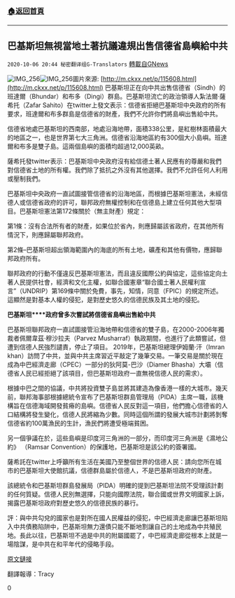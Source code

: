 ###  [:house:返回首頁](https://github.com/ourhimalayas/txt)
---

## 巴基斯坦無視當地土著抗議違規出售信德省島嶼給中共
`2020-10-06 20:44 秘密翻译组G-Translators` [轉載自GNews](https://gnews.org/zh-hant/407159/)

![IMG_256]()![IMG_256](https://s3.amazonaws.com/gnews-media-offload/wp-content/uploads/2020/10/06203707/1-31.png)圖片來源: [http://m.ckxx.net/p/115608.html](http://m.ckxx.net/p/115608.html)
巴基斯坦正在向中共出售信德省（Sindh）的班達爾（Bhundar）和布多（Dingi）群島。巴基斯坦流亡的政治領導人紮法爾·薩希托（Zafar Sahito）在twitter上發文表示：信德省拒絕巴基斯坦中央政府的所有要求，班達爾和布多群島是信德省的財產，我們不允許你們將島嶼出售給中共。

信德省地處巴基斯坦的西南部，地處沿海地帶，面積338公里，是紅樹林面積最大的地區之一，也是世界第七大三角洲。信德省沿海地區約有300個大小島嶼。班達爾和布多是雙子島。這兩個島嶼的面積均超過12,000英畝。

薩希托發twitter表示：巴基斯坦中央政府沒有給信德土著人民應有的尊嚴和我們對信德省土地的所有權。我們除了抵抗之外沒有其他選擇。我們不允許任何人利用或壓制我們。

巴基斯坦中央政府一直試圖接管信德省的沿海地區，而根據巴基斯坦憲法，未經信德人或信德省政府的許可，聯邦政府無權控制和在信德島上建立任何其他大型項目。巴基斯坦憲法第172條關於（無主財產）規定：

第1條：沒有合法所有者的財產，如果位於省內，則應歸屬該省政府，在其他所有情況下，則應歸屬聯邦政府。

第2條–巴基斯坦超出領海範圍內的海底的所有土地，礦產和其他有價物，應歸聯邦政府所有。

聯邦政府的行動不僅違反巴基斯坦憲法，而且違反國際公約與協定，這些協定向土著人民提供社會，經濟和文化主權，如聯合國憲章“聯合國土著人民權利宣言”（UNDRIP）第169條中關於免費，事先，知情，同意（FPIC）的規定所述。這顯然是對基本人權的侵犯，是對歷史悠久的信德民族及其土地的侵犯。

**巴基斯坦****政府曾多次嘗試將信德省島嶼出售給中共**

巴基斯坦聯邦政府一直試圖接管沿海地帶和信德省的雙子島，在2000-2006年獨裁者佩爾韋茲·穆沙拉夫（Parvez Musharraf）執政期間，也進行了此類嘗試，但遭到信德人民強烈譴責，停止了項目。 2019年，巴基斯坦總理伊姆蘭·汗（Imran khan）訪問了中共，並與中共主席習近平敲定了幾筆交易。一筆交易是關於現在成為中巴經濟走廊（CPEC）一部分的狄阿莫-巴沙（Diamer Bhasha）大壩（信德省人民已經拒絕了該項目，但巴基斯坦政府一直無視信德人民的需求）。

根據中巴之間的協議，中共將投資雙子島並將其建造為像香港一樣的大城市。幾天前，聯邦海事部根據總統令宣布了巴基斯坦群島管理局（PIDA）主席一職，該機構旨在信德海域開發貧瘠的島嶼。信德省人民反對這一項目，他們擔心信德省的人口結構將發生變化，信德人民將縮為少數。同時這個所謂的發展大城市計劃將剝奪信德省約100萬漁民的生計，漁民們將遭受極端貧困。

另一個爭議在於，這些島嶼是印度河三角洲的一部分，而印度河三角洲是《濕地公約》 （Ramsar Convention）的保護地，巴基斯坦是該公約的簽署國。

薩希託在twitter上呼籲所有生活在美國乃至整個世界的信德人民：請向您所在城市的巴基斯坦大使館抗議，信德群島屬於信德人，不是巴基斯坦政府的財產。

該總統令和巴基斯坦群島發展局（PIDA）明確的提到巴基斯坦法院不受理該計劃的任何質疑。信德人民別無選擇，只能向國際法院，聯合國或世界文明國家上訴，揭露巴基斯坦政府對歷史悠久的信德民族的暴行。

評：與中共勾兌的國家也是對所在國人民權益的侵犯，中巴經濟走廊讓巴基斯坦陷入中共債務陷阱中，巴基斯坦無力還債只能不斷地割讓自己的土地成為中共殖民地。長此以往，巴基斯坦不過是中共的附屬國罷了，中巴經濟走廊從根本上就是一場陰謀，是中共在和平年代的侵略手段。

[原文鏈接](https://newscomworld.com/2020/10/06/pakistan-selling-bhundar-bundal-and-dingi-islands-in-occupied-sindh-to-china/)

翻譯報導：Tracy

0
